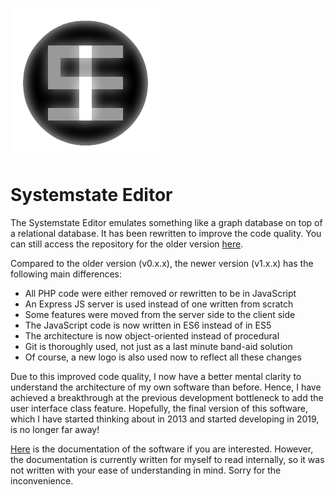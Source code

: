 ![Systemstate Editor](views/resources/Logo.png)
# Systemstate Editor

The Systemstate Editor emulates something like a graph database on top of a relational database. It has been rewritten to improve the code quality. You can still access the repository for the older version [here](https://github.com/Ivan-Law-Kin-Chau/systemstate-old). 

Compared to the older version (v0.x.x), the newer version (v1.x.x) has the following main differences: 
 - All PHP code were either removed or rewritten to be in JavaScript
 - An Express JS server is used instead of one written from scratch
 - Some features were moved from the server side to the client side
 - The JavaScript code is now written in ES6 instead of in ES5
 - The architecture is now object-oriented instead of procedural
 - Git is thoroughly used, not just as a last minute band-aid solution
 - Of course, a new logo is also used now to reflect all these changes

Due to this improved code quality, I now have a better mental clarity to understand the architecture of my own software than before. Hence, I have achieved a breakthrough at the previous development bottleneck to add the user interface class feature. Hopefully, the final version of this software, which I have started thinking about in 2013 and started developing in 2019, is no longer far away! 

[Here](views/resources/Documentations.pdf) is the documentation of the software if you are interested. However, the documentation is currently written for myself to read internally, so it was not written with your ease of understanding in mind. Sorry for the inconvenience. 